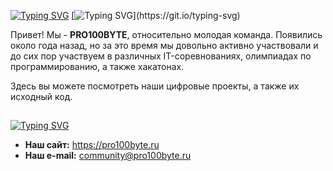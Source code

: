 [![Typing SVG](https://readme-typing-svg.demolab.com?font=Montserrat&weight=600&size=22&duration=4000&pause=500&color=FFFFFF&vCenter=true&multiline=true&repeat=false&width=500&height=70&lines=PRO100BYTE+Team;%D0%9C%D0%BE%D0%BB%D0%BE%D0%B4%D0%B0%D1%8F+%D0%B8+%D0%BF%D1%80%D0%BE%D0%B4%D1%83%D0%BA%D1%82%D0%B8%D0%B2%D0%BD%D0%B0%D1%8F+IT+%D0%BA%D0%BE%D0%BC%D0%B0%D0%BD%D0%B4%D0%B0)](https://git.io/typing-svg)
[![Typing SVG](https://readme-typing-svg.demolab.com?font=Montserrat&weight=600&size=18&duration=1000&pause=500&color=FFFFFF&vCenter=true&repeat=false&width=600&height=18&lines=___________________________________________________________________________)](https://git.io/typing-svg)

Привет! Мы - **PRO100BYTE**, относительно молодая команда. Появились около года назад, но за это время мы довольно активно участвовали и до сих пор участвуем в различных IT-соревнованиях, олимпиадах по программированию, а также хакатонах.

Здесь вы можете посмотреть наши цифровые проекты, а также их исходный код.

##
[![Typing SVG](https://readme-typing-svg.demolab.com?font=Montserrat&weight=600&size=18&pause=500&color=FFFFFF&vCenter=true&repeat=false&width=500&height=20&lines=%D0%9D%D0%B0%D1%88%D0%B8+%D0%BA%D0%BE%D0%BD%D1%82%D0%B0%D0%BA%D1%82%D1%8B)](https://git.io/typing-svg)

- **Наш сайт:** https://pro100byte.ru
- **Наш e-mail:** community@pro100byte.ru

